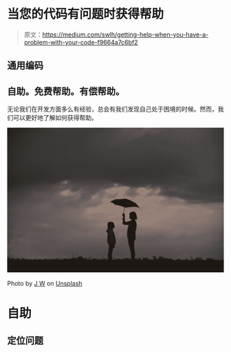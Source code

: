 # 当您的代码有问题时获得帮助

> 原文：<https://medium.com/swlh/getting-help-when-you-have-a-problem-with-your-code-f9664a7c6bf2>

## 通用编码

## 自助。免费帮助。有偿帮助。

无论我们在开发方面多么有经验，总会有我们发现自己处于困境的时候。然而，我们可以更好地了解如何获得帮助。

![](img/8842e8472a99c8d3b600ab32b6c07b06.png)

Photo by [J W](https://unsplash.com/@emotional_discord?utm_source=unsplash&utm_medium=referral&utm_content=creditCopyText) on [Unsplash](https://unsplash.com/search/photos/help?utm_source=unsplash&utm_medium=referral&utm_content=creditCopyText)

# 自助

## 定位问题